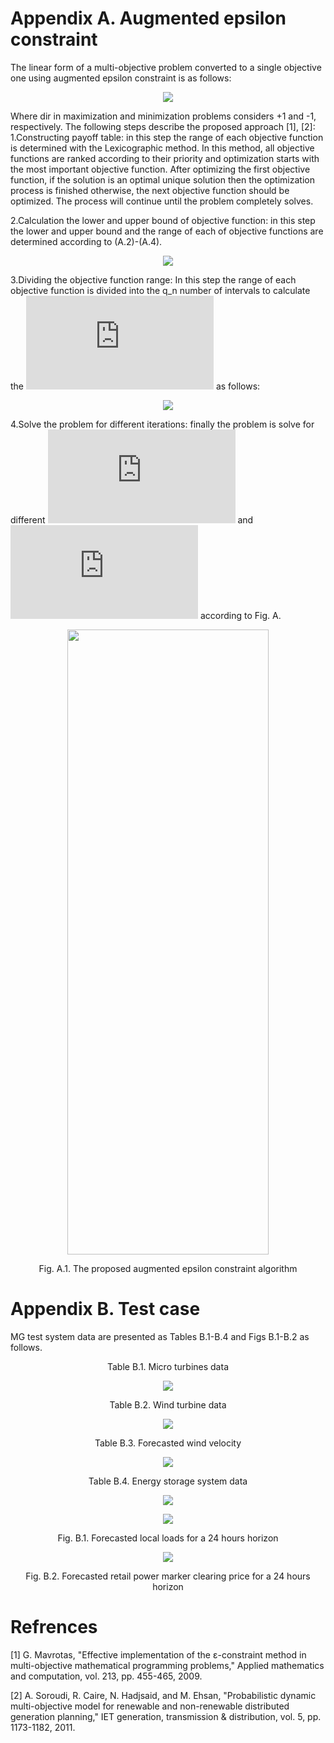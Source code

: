 # Appendix A. Augmented epsilon constraint 

The linear form of a multi-objective problem converted to a single objective one using augmented epsilon constraint is as follows:

<p align="center">
  <img src="https://github.com/danialrajabi94/Article-Appendix/blob/main/images/equation_A1.PNG">
</p>

Where dir in maximization and minimization problems considers +1 and -1, respectively. The following steps describe the proposed approach [1], [2]:
1.Constructing payoff table: in this step the range of each objective function is determined with the Lexicographic method. In this method, all objective functions are ranked according to their priority and optimization starts with the most important objective function. After optimizing the first objective function, if the solution is an optimal unique solution then the optimization process is finished otherwise, the next objective function should be optimized. The process will continue until the problem completely solves.

2.Calculation the lower and upper bound of objective function: in this step the lower and upper bound and the range of each of objective functions are determined according to (A.2)-(A.4).

<p align="center">
  <img src="https://github.com/danialrajabi94/Article-Appendix/blob/main/images/equation_A2_4.PNG">
</p>

3.Dividing the objective function range: In this step the range of each objective function is divided into the q_n number of intervals to calculate the ![equation](https://latex.codecogs.com/svg.latex?e_%7B%28n%2C%20k_%7Bn%7D%29%7D%20) as follows:

<p align="center">
  <img src="https://github.com/danialrajabi94/Article-Appendix/blob/main/images/equation_A5.PNG">
</p>

4.Solve the problem for different iterations: finally the problem is solve for different ![equation](https://latex.codecogs.com/svg.latex?e_%7B%28n%2C%20k_%7Bn%7D%29%7D%20) and ![equation](https://latex.codecogs.com/svg.latex?k_%7Bn%7D) according to Fig. A.

<p align="center">
  <img src="https://github.com/danialrajabi94/Article-Appendix/blob/main/images/Fig_A1.png" width="80%" height="1000px">
</p>
<p align="center">
  Fig. A.1. The proposed augmented epsilon constraint algorithm
</p>


# Appendix B. Test case

MG test system data are presented as Tables B.1-B.4 and Figs B.1-B.2 as follows.


<p align="center">
  Table B.1. Micro turbines data  
</p>
<p align="center">
  <img src="https://github.com/danialrajabi94/Article-Appendix/blob/main/images/Table_B1.png">
</p>

<p align="center">
  Table B.2. Wind turbine data
</p>
<p align="center">
  <img src="https://github.com/danialrajabi94/Article-Appendix/blob/main/images/Table_B2.png">
</p>


<p align="center">
  Table B.3. Forecasted wind velocity
</p>
<p align="center">
  <img src="https://github.com/danialrajabi94/Article-Appendix/blob/main/images/Table_B3.png">
</p>


<p align="center">
  Table B.4. Energy storage system data 
</p>
<p align="center">
  <img src="https://github.com/danialrajabi94/Article-Appendix/blob/main/images/Table_B4.png">
</p>


<p align="center">
  <img src="https://github.com/danialrajabi94/Article-Appendix/blob/main/images/Fig_B1.png">
</p>
<p align="center">
  Fig. B.1. Forecasted local loads for a  24 hours horizon
</p>

<p align="center">
  <img src="https://github.com/danialrajabi94/Article-Appendix/blob/main/images/Fig_B2.png">
</p>
<p align="center">
  Fig. B.2. Forecasted retail power marker clearing price for a 24 hours horizon
</p>


# Refrences
[1] G. Mavrotas, "Effective implementation of the ε-constraint method in multi-objective mathematical programming problems," Applied mathematics and computation, vol. 213, pp. 455-465, 2009.

[2] A. Soroudi, R. Caire, N. Hadjsaid, and M. Ehsan, "Probabilistic dynamic multi-objective model for renewable and non-renewable distributed generation planning," IET generation, transmission & distribution, vol. 5, pp. 1173-1182, 2011.
